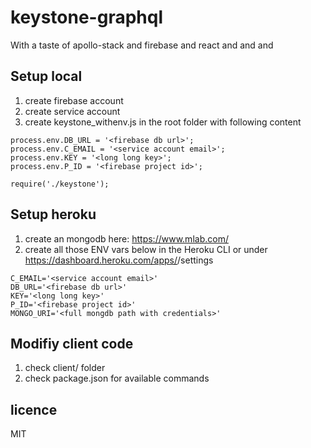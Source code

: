 keystone-graphql
======
With a taste of apollo-stack and firebase and react and and and

## Setup local

1. create firebase account
2. create service account
3. create keystone_withenv.js in the root folder with following content

```
process.env.DB_URL = '<firebase db url>';
process.env.C_EMAIL = '<service account email>';
process.env.KEY = '<long long key>';
process.env.P_ID = '<firebase project id>';

require('./keystone');

```

## Setup heroku

1. create an mongodb here: https://www.mlab.com/
2. create all those ENV vars below in the Heroku CLI or under https://dashboard.heroku.com/apps/<projectid>/settings

```
C_EMAIL='<service account email>'
DB_URL='<firebase db url>'
KEY='<long long key>'
P_ID='<firebase project id>'
MONGO_URI='<full mongdb path with credentials>'

```

## Modifiy client code

1. check client/ folder
2. check package.json for available commands

## licence

MIT
